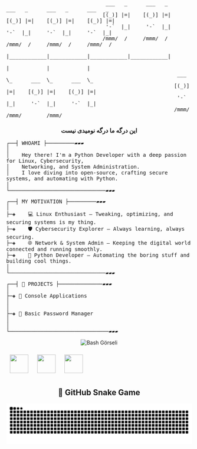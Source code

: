 <pre style="white-space: pre-wrap;">
                                ___   _      ___   _      ___   _      ___   _      ___   _
                               [(_)] |=|    [(_)] |=|    [(_)] |=|    [(_)] |=|    [(_)] |=|
                                '-`  |_|     '-`  |_|     '-`  |_|     '-`  |_|     '-`  |_|                                              
                               /mmm/  /     /mmm/  /     /mmm/  /     /mmm/  /     /mmm/  /
                                     |____________|____________|____________|____________|
                                                           |            |            |
                                                       ___  \_      ___  \_      ___  \_
                                                      [(_)] |=|    [(_)] |=|    [(_)] |=|
                                                       '-`  |_|     '-`  |_|     '-`  |_|
                                                      /mmm/        /mmm/        /mmm/
</pre>

<div align="center"><b><h3>این درگه ما درگه نومیدی نیست</h3></b></div>




<pre style="white-space: pre-wrap;">
┌──┤ WHOAMI ├─────────▰▰▰                         
│    
│    Hey there! I'm a Python Developer with a deep passion for Linux, Cybersecurity,      
│    Networking, and System Administration.         
│    I love diving into open-source, crafting secure systems, and automating with Python.
│
└───────────────────────────────▰▰▰
</pre>


<pre style="white-space: pre-wrap;">
┌──┤ MY MOTIVATION ├─────────▰▰▰
│
├─◈    💻 Linux Enthusiast – Tweaking, optimizing, and securing systems is my thing.  
├─◈    🛡️ Cybersecurity Explorer – Always learning, always securing. 
├─◈    🌐 Network & System Admin – Keeping the digital world connected and running smoothly.
├─◈    🐍 Python Developer – Automating the boring stuff and building cool things.
│
└───────────────────────────────▰▰▰
</pre>


<pre style="white-space: pre-wrap;">
┌──┤ 🚀 PROJECTS ├──────────────▰▰▰
│
├─◈ 🧩 Console Applications 
│  
│
├─◈ 🔐 Basic Password Manager 
│   
│
└────────────────────────────────▰▰▰
</pre>



<p align="center">
  <img src="https://raw.githubusercontent.com/taylanbildik/bash_script_dersleri/master/img/Readme/bash_shell.png" alt="Bash Görseli" width="500">
</p>


<p align="left">
  <img src="https://cdn.jsdelivr.net/gh/devicons/devicon/icons/python/python-original.svg" width="50" height="50" style="padding: 10px;" />
  <img src="https://cdn.jsdelivr.net/gh/devicons/devicon/icons/html5/html5-original.svg" width="50" height="50" style="padding: 10px;" />
  <img src="https://cdn.jsdelivr.net/gh/devicons/devicon/icons/django/django-plain.svg" width="50" height="50" style="padding: 10px;" />
</p>


<h2 align="center">🐍 GitHub Snake Game</h2>

<p align="center">
  <img src="https://github.com/pepuk24/pepuk24/blob/output/github-snake.svg" alt="Snake Game Contribution" />
</p>

